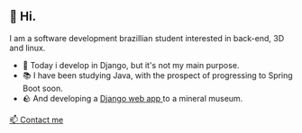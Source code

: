 ## 👋 Hi.

I am a software development brazillian student interested in back-end, 3D and linux.
- 🧰 Today i develop in Django, but it's not my main purpose.
- 📚 I have been studying Java, with the prospect of progressing to Spring Boot soon.
- 🪨 And developing a <a href="mmineriosrn.pythonanywhere.com/">Django web app </a> to a mineral museum.

<a href="mailto:romulo.s@escolar.ifrn.edu.br">
📫 Contact me
</a>

  

